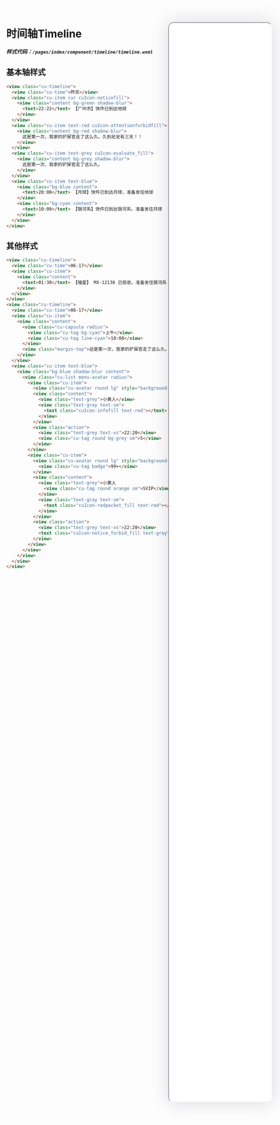 <!--
 * @Descripttion: 
 * @version: V1.0
 * @Author: Xiaokang Lei
 * @email: lxk201808@163.com
 * @Date: 2022-12-02 17:50:09
 * @LastEditors: Xiaokang Lei
 * @LastEditTime: 2022-12-09 17:05:20
-->

<div class="minipre" style="width:18%; min-width:275px; height:90%; float:right; position:fixed; right:2.5%;top:2%;z-index:99;">
    <iframe src="./h5/index.html#/pages/index/component/timeline/timeline" width="100%" height="80%" style="border-radius:15px; box-shadow:0 0 50px 0px rgb(30 0 60 / 15%);"></iframe>
</div>

# 时间轴Timeline

***样式代码：`/pages/index/component/timeline/timeline.wxml`***

## 基本轴样式

```html
<view class="cu-timeline">
  <view class="cu-time">昨天</view>
  <view class="cu-item cur cuIcon-noticefill">
    <view class="content bg-green shadow-blur">
      <text>22:22</text> 【广州市】快件已到达地球
    </view>
  </view>
  <view class="cu-item text-red cuIcon-attentionforbidfill">
    <view class="content bg-red shadow-blur">
      这是第一次，我家的铲屎官走了这么久。久到足足有三天！！
    </view>
  </view>
  <view class="cu-item text-grey cuIcon-evaluate_fill">
    <view class="content bg-grey shadow-blur">
      这是第一次，我家的铲屎官走了这么久。
    </view>
  </view>
  <view class="cu-item text-blue">
    <view class="bg-blue content">
      <text>20:00</text> 【月球】快件已到达月球，准备发往地球
    </view>
    <view class="bg-cyan content">
      <text>10:00</text> 【银河系】快件已到达银河系，准备发往月球
    </view>
  </view>
</view>
```

## 其他样式

```html
<view class="cu-timeline">
  <view class="cu-time">06-17</view>
  <view class="cu-item">
    <view class="content">
      <text>01:30</text> 【喵星】 MX-12138 已揽收，准备发往银河系
    </view>
  </view>
</view>
<view class="cu-timeline">
  <view class="cu-time">06-17</view>
  <view class="cu-item">
    <view class="content">
      <view class="cu-capsule radius">
        <view class="cu-tag bg-cyan">上午</view>
        <view class="cu-tag line-cyan">10:00</view>
      </view>
      <view class="margin-top">这是第一次，我家的铲屎官走了这么久。久到足足有三天！！ 在听到他的脚步声响在楼梯间的那一刻，我简直想要破门而出，对着他狠狠地吼上10分钟，然后再看心情要不要他进门。</view>
    </view>
  </view>
  <view class="cu-item text-blue">
    <view class="bg-blue shadow-blur content">
      <view class="cu-list menu-avatar radius">
        <view class="cu-item">
          <view class="cu-avatar round lg" style="background-image:url(https://ossweb-img.qq.com/images/lol/web201310/skin/big10006.jpg);"></view>
          <view class="content">
            <view class="text-grey">小黄人</view>
            <view class="text-gray text-sm">
              <text class="cuIcon-infofill text-red"></text> 消息未送达
            </view>
          </view>
          <view class="action">
            <view class="text-grey text-xs">22:20</view>
            <view class="cu-tag round bg-grey sm">5</view>
          </view>
        </view>
        <view class="cu-item">
          <view class="cu-avatar round lg" style="background-image:url(https://ossweb-img.qq.com/images/lol/web201310/skin/big10006.jpg);">
            <view class="cu-tag badge">99+</view>
          </view>
          <view class="content">
            <view class="text-grey">小黄人
              <view class="cu-tag round orange sm">SVIP</view>
            </view>
            <view class="text-gray text-sm">
              <text class="cuIcon-redpacket_fill text-red"></text> 收到红包
            </view>
          </view>
          <view class="action">
            <view class="text-grey text-xs">22:20</view>
            <text class="cuIcon-notice_forbid_fill text-gray"></text>
          </view>
        </view>
      </view>
    </view>
  </view>
</view>
```

<br>


